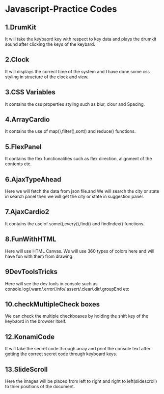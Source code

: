 # Javascript-Practice Codes

## 1.DrumKit
It will take the keybaord key with respect to key data and plays the drumkit sound after clicking the keys of the keybard.

## 2.Clock
It will displays the correct time of the system and I have done some css styling in structure of the clock and view.

## 3.CSS Variables
It contains the css properties styling such as blur, clour and Spacing.

## 4.ArrayCardio
It contains the use of map(),filter(),sort() and reduce() functions.

## 5.FlexPanel
It contains the flex functionalities such as flex direction, alignment of the contents etc.

## 6.AjaxTypeAhead
Here we will fetch the data from json file.and We will search the city or state in search panel 
then we will get the city or state in suggestion panel.

## 7.AjaxCardio2
It contains the use of some(),every(),find() and findIndex() functions.

## 8.FunWithHTML
Here will use HTML Canvas. We will use 360 types of colors here and will have fun with them from drawing.

## 9DevToolsTricks
Here will see the dev tools in console such as console.log/.warn/.error/.info/.assert/.clear/.dir/.groupEnd etc

## 10.checkMultipleCheck boxes
We can check the multiple checkboaxes by holding the shift key of the keybaord in the browser itself.

## 12.KonamiCode
It will take the secret code through array and print the console text after getting the correct secret code through keyboard keys.

## 13.SlideScroll
Here the images will be placed from left to right and right to left(slidescroll) to thier positions of the document.
